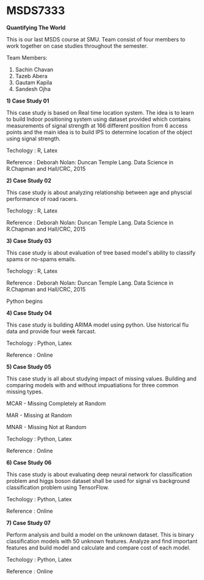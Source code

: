 # MSDS7333

**Quantifying The World**

This is our last MSDS course at SMU. Team consist of four members to work together on case studies throughout the semester.

Team Members:

1) Sachin Chavan
2) Tazeb Abera
3) Gautam Kapila
4) Sandesh Ojha


**1) Case Study 01** 

This case study is based on Real time location system. The idea is to learn to build Indoor positioning system using dataset provided which contains measurements of signal strength at 166 different position from 6 access points and the main idea is to build IPS to determine location of the object using signal strength.

Techology : R, Latex

Reference : Deborah Nolan: Duncan Temple Lang. Data Science in R.Chapman and Hall/CRC, 2015


**2) Case Study 02** 

This case study is about analyzing relationship between age and physcial performance of road racers.

Techology : R, Latex

Reference : Deborah Nolan: Duncan Temple Lang. Data Science in R.Chapman and Hall/CRC, 2015

**3) Case Study 03** 

This case study is about evaluation of tree based model's ability to classify spams or no-spams emails. 

Techology : R, Latex

Reference : Deborah Nolan: Duncan Temple Lang. Data Science in R.Chapman and Hall/CRC, 2015


Python begins

**4) Case Study 04** 

This case study is building ARIMA model using python. Use historical flu data and provide four week farcast. 

Techology : Python, Latex

Reference : Online


**5) Case Study 05** 

This case study is all about studying impact of missing values. Building and comparing models with and without impuatiations for three common missing types.

MCAR - Missing Completely at Random

MAR  - Missing at Random 

MNAR - Missing Not at Random



Techology : Python, Latex

Reference : Online

**6) Case Study 06** 

This case study is about evaluating deep neural network for classification problem and higgs boson dataset shall be used for signal vs background classification problem using TensorFlow.

Techology : Python, Latex

Reference : Online

**7) Case Study 07** 

Perform analysis and build a model on the unknown dataset. This is binary classification models with 50 unknown features. Analyze and find important features and build model and calculate and compare cost of each model.

Techology : Python, Latex

Reference : Online
